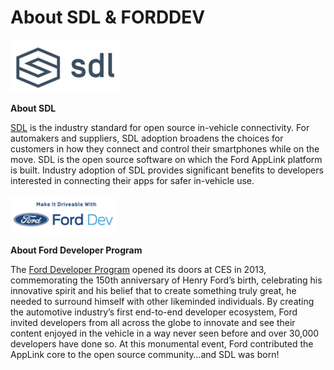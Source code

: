 # About SDL & FORDDEV

![](../.gitbook/assets/sdl-logo-alone.png)

**About SDL**

[SDL](https://smartdevicelink.com/) is the industry standard for open source in-vehicle connectivity. For automakers and suppliers, SDL adoption broadens the choices for customers in how they connect and control their smartphones while on the move. SDL is the open source software on which the Ford AppLink platform is built. Industry adoption of SDL provides significant benefits to developers interested in connecting their apps for safer in-vehicle use.



![](../.gitbook/assets/fordev-logo-alone.png)

**About Ford Developer Program**

The [Ford Developer Program](http://ford.to/2uKi7OT) opened its doors at CES in 2013, commemorating the 150th anniversary of Henry Ford’s birth, celebrating his innovative spirit and his belief that to create something truly great, he needed to surround himself with other likeminded individuals. By creating the automotive industry’s first end-to-end developer ecosystem, Ford invited developers from all across the globe to innovate and see their content enjoyed in the vehicle in a way never seen before and over 30,000 developers have done so. At this monumental event, Ford contributed the AppLink core to the open source community…and SDL was born!

